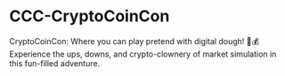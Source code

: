 # CCC-CryptoCoinCon
CryptoCoinCon: Where you can play pretend with digital dough! 🚀💰 Experience the ups, downs, and crypto-clownery of market simulation in this fun-filled adventure.
